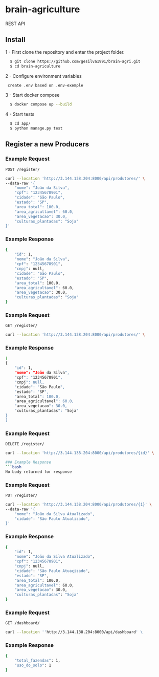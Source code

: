 # brain-agriculture
REST API

## Install
1 - First clone the repository and enter the project folder.
```bash
  $ git clone https://github.com/gesilva1991/brain-agri.git
  $ cd brain-agriculture
```
2 - Configure environment variables
```bash
 create .env based on .env-exemple
```
3 - Start docker compose
```bash
  $ docker compose up --build
```
4 - Start tests
```bash
  $ cd app/
  $ python manage.py test
```

## Register a new Producers

### Example Request

`POST /register/`
```bash
curl --location 'http://3.144.138.204:8000/api/produtores/' \
--data-raw '{
    "nome": "João da Silva",
    "cpf": "12345678901",
    "cidade": "São Paulo",
    "estado": "SP",
    "area_total": 100.0,
    "area_agricultavel": 60.0,
    "area_vegetacao": 30.0,
    "culturas_plantadas": "Soja"
}'
```
### Example Response
```bash
{
    "id": 1,
    "nome": "João da Silva",
    "cpf": "12345678901",
    "cnpj": null,
    "cidade": "São Paulo",
    "estado": "SP",
    "area_total": 100.0,
    "area_agricultavel": 60.0,
    "area_vegetacao": 30.0,
    "culturas_plantadas": "Soja"
}
```
### Example Request

`GET /register/`
```bash
curl --location 'http://3.144.138.204:8000/api/produtores/' \
```
### Example Response
```bash
[
{
    "id": 1,
    "nome": "João da Silva",
    "cpf": "12345678901",
    "cnpj": null,
    "cidade": "São Paulo",
    "estado": "SP",
    "area_total": 100.0,
    "area_agricultavel": 60.0,
    "area_vegetacao": 30.0,
    "culturas_plantadas": "Soja"
}
]
```
### Example Request

`DELETE /register/`
```bash
curl --location 'http://3.144.138.204:8000/api/produtores/{id}' \

### Example Response
```bash
No body returned for response
```

### Example Request

`PUT /register/`
```bash
curl --location 'http://3.144.138.204:8000/api/produtores/{1}' \
--data-raw '{
    "nome": "João da Silva Atualizado",    
    "cidade": "São Paulo Atualizado",
}'
```
### Example Response
```bash
{
    "id": 1,
    "nome": "João da Silva Atualizado",
    "cpf": "12345678901",
    "cnpj": null,
    "cidade": "São Paulo Atuaçizado",
    "estado": "SP",
    "area_total": 100.0,
    "area_agricultavel": 60.0,
    "area_vegetacao": 30.0,
    "culturas_plantadas": "Soja"
}
```


### Example Request

`GET /dashboard/`
```bash
curl --location ''http://3.144.138.204:8000/api/dashboard' \
```
### Example Response
```bash
{
	"total_fazendas": 1,
	"uso_do_solo": 1
}
```
